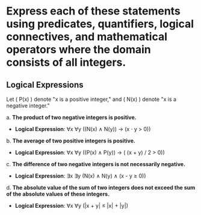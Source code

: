 # Express each of these statements using predicates, quantifiers, logical connectives, and mathematical operators where the domain consists of all integers.

## Logical Expressions

Let \( P(x) \) denote "x is a positive integer," and \( N(x) \) denote "x is a negative integer."

a. **The product of two negative integers is positive.**
   - **Logical Expression**: ∀x ∀y ((N(x) ∧ N(y)) → (x ⋅ y > 0))

b. **The average of two positive integers is positive.**
   - **Logical Expression**: ∀x ∀y ((P(x) ∧ P(y)) → ( (x + y) / 2 > 0))

c. **The difference of two negative integers is not necessarily negative.**
   - **Logical Expression**: ∃x ∃y (N(x) ∧ N(y) ∧ (x - y ≥ 0))

d. **The absolute value of the sum of two integers does not exceed the sum of the absolute values of these integers.**
   - **Logical Expression**: ∀x ∀y (|x + y| ≤ |x| + |y|)